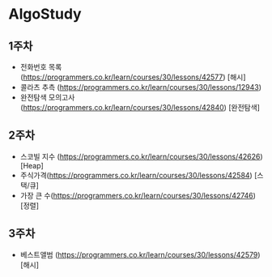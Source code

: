 # AlgoStudy                                                                                                                                                                                                                                                                                                                                                                                                                                                                                                                                                           

## 1주차
- 전화번호 목록 (https://programmers.co.kr/learn/courses/30/lessons/42577) [해시]
- 콜라츠 추측 (https://programmers.co.kr/learn/courses/30/lessons/12943)
- 완전탐색 모의고사 (https://programmers.co.kr/learn/courses/30/lessons/42840) [완전탐색]

## 2주차
- 스코빌 지수 (https://programmers.co.kr/learn/courses/30/lessons/42626) [Heap] 
- 주식가격(https://programmers.co.kr/learn/courses/30/lessons/42584) [스택/큐]
- 가장 큰 수(https://programmers.co.kr/learn/courses/30/lessons/42746) [정렬]

## 3주차
- 베스트앨범 (https://programmers.co.kr/learn/courses/30/lessons/42579) [해시]
